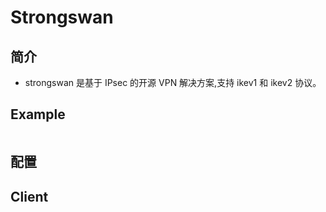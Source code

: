 # Strongswan

## 简介

* strongswan 是基于 IPsec 的开源 VPN 解决方案,支持 ikev1 和 ikev2 协议。

## Example

```

```

## 配置


## Client
